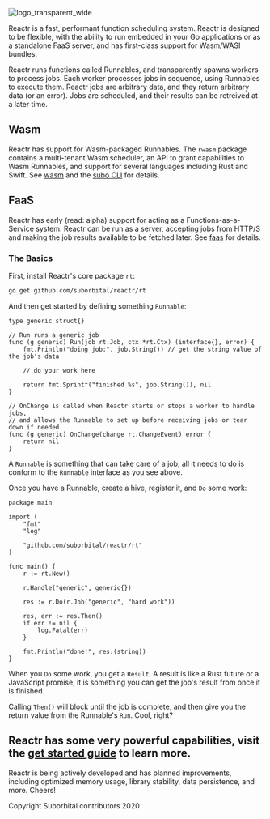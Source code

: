 ![logo_transparent_wide](https://user-images.githubusercontent.com/5942370/107126087-ca589080-687b-11eb-820e-c6161c355eba.png)

Reactr is a fast, performant function scheduling system. Reactr is designed to be flexible, with the ability to run embedded in your Go applications or as a standalone FaaS server, and has first-class support for Wasm/WASI bundles.

Reactr runs functions called Runnables, and transparently spawns workers to process jobs. Each worker processes jobs in sequence, using Runnables to execute them. Reactr jobs are arbitrary data, and they return arbitrary data (or an error). Jobs are scheduled, and their results can be retreived at a later time.

## Wasm

Reactr has support for Wasm-packaged Runnables. The `rwasm` package contains a multi-tenant Wasm scheduler, an API to grant capabilities to Wasm Runnables, and support for several languages including Rust and Swift. See [wasm](./docs/wasm.md) and the [subo CLI](https://github.com/suborbital/subo) for details.

## FaaS

Reactr has early (read: alpha) support for acting as a Functions-as-a-Service system. Reactr can be run as a server, accepting jobs from HTTP/S and making the job results available to be fetched later. See [faas](./docs/faas.md) for details.

### The Basics

First, install Reactr's core package `rt`:
```bash
go get github.com/suborbital/reactr/rt
```

And then get started by defining something `Runnable`:
```golang
type generic struct{}

// Run runs a generic job
func (g generic) Run(job rt.Job, ctx *rt.Ctx) (interface{}, error) {
	fmt.Println("doing job:", job.String()) // get the string value of the job's data

	// do your work here

	return fmt.Sprintf("finished %s", job.String()), nil
}

// OnChange is called when Reactr starts or stops a worker to handle jobs,
// and allows the Runnable to set up before receiving jobs or tear down if needed.
func (g generic) OnChange(change rt.ChangeEvent) error {
	return nil
}
```
A `Runnable` is something that can take care of a job, all it needs to do is conform to the `Runnable` interface as you see above.

Once you have a Runnable, create a hive, register it, and `Do` some work:
```golang
package main

import (
	"fmt"
	"log"

	"github.com/suborbital/reactr/rt"
)

func main() {
	r := rt.New()

	r.Handle("generic", generic{})

	res := r.Do(r.Job("generic", "hard work"))

	res, err := res.Then()
	if err != nil {
		log.Fatal(err)
	}

	fmt.Println("done!", res.(string))
}
```
When you `Do` some work, you get a `Result`. A result is like a Rust future or a JavaScript promise, it is something you can get the job's result from once it is finished.

Calling `Then()` will block until the job is complete, and then give you the return value from the Runnable's `Run`. Cool, right?

## Reactr has some very powerful capabilities, visit the [get started guide](./docs/getstarted.md) to learn more.

Reactr is being actively developed and has planned improvements, including optimized memory usage, library stability, data persistence, and more. Cheers!

Copyright Suborbital contributors 2020
